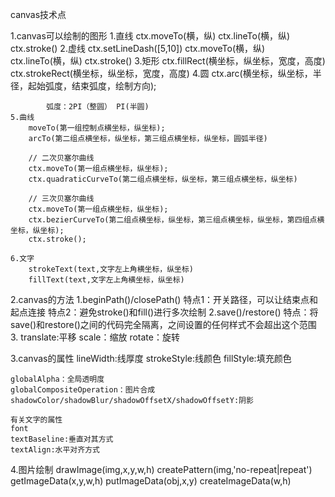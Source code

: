 canvas技术点

1.canvas可以绘制的图形
	1.直线
		ctx.moveTo(横，纵)
		ctx.lineTo(横，纵)
		ctx.stroke()
	2.虚线
		ctx.setLineDash([5,10])
		ctx.moveTo(横，纵)
		ctx.lineTo(横，纵)
		ctx.stroke()
	3.矩形
		ctx.fillRect(横坐标，纵坐标，宽度，高度)
		ctx.strokeRect(横坐标，纵坐标，宽度，高度)
	4.圆
		ctx.arc(横坐标，纵坐标，半径，起始弧度，结束弧度，绘制方向);

			弧度：2PI（整圆） PI(半圆)
	5.曲线
		moveTo(第一组控制点横坐标，纵坐标);
		arcTo(第二组点横坐标，纵坐标，第三组点横坐标，纵坐标，圆弧半径)

		// 二次贝塞尔曲线
		ctx.moveTo(第一组点横坐标，纵坐标);
        ctx.quadraticCurveTo(第二组点横坐标，纵坐标，第三组点横坐标，纵坐标)

		// 三次贝塞尔曲线
        ctx.moveTo(第一组点横坐标，纵坐标);
        ctx.bezierCurveTo(第二组点横坐标，纵坐标，第三组点横坐标，纵坐标，第四组点横坐标，纵坐标);
        ctx.stroke();

	6.文字
		strokeText(text,文字左上角横坐标，纵坐标)
		fillText(text,文字左上角横坐标，纵坐标)

2.canvas的方法
	1.beginPath()/closePath()
		特点1：开关路径，可以让结束点和起点连接
		特点2：避免stroke()和fill()进行多次绘制
	2.save()/restore()
		特点：将save()和restore()之间的代码完全隔离，之间设置的任何样式不会超出这个范围
	3.
		translate:平移
		scale：缩放
		rotate：旋转
		
3.canvas的属性
	lineWidth:线厚度
	strokeStyle:线颜色
	fillStyle:填充颜色

	globalAlpha：全局透明度
	globalCompositeOperation：图片合成
	shadowColor/shadowBlur/shadowOffsetX/shadowOffsetY:阴影

	有关文字的属性
	font
	textBaseline:垂直对其方式
	textAlign:水平对齐方式

4.图片绘制
	drawImage(img,x,y,w,h)
	createPattern(img,'no-repeat|repeat')
	getImageData(x,y,w,h)
	putImageData(obj,x,y)
	createImageData(w,h)

